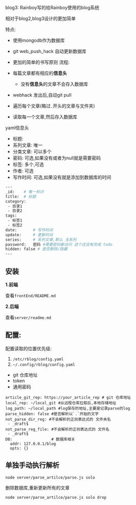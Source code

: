 blog3: Rainboy写的给Rainboy使用的blog系统

相对于blog2,blog3设计的更加简单

特点:

 - 使用mongodb作为数据库
 - git web_push_hack 自动更新数据库
 - 更加的简单的书写原则
流程:

 - 每篇文章都有相应的**信息头**
   - 没有**信息头**的文章不会存入数据库
 - webhack 发出后,自动git pull
 - 遍历每个文章(略过`.`开头的文章与文件夹)
 - 读取每一个文章,然后存入数据库

yaml信息头

 - 标题:
 - 系列文章: 唯一
 - 分类文章: 可以多个
 - 密码: 可选,如果没有或者为null就是需要密码
 - 标签: 多个,可选
 - 作者: 可选
 - 写作时间: 可选,如果没有就是添加到数据库的时间

```sh
---
_id:    # 唯一标识
title:  # 标题
category:
 - 目录1
 - 目录2
tags:
 - 标签1
 - 标签2
date:       # 写作时间
update:     # 更新时间
series:     # 系列文章,默认 无系列
password:   密码 #需要密码都访问 这个还没有完成 todo
hidden: false # 是否删除/隐藏
---
```

## 安装

**1.前端**

查看`frontEnd/README.md`

**2.后端**

查看`server/readme.md`



## 配置:


配置读取的位置优先级:

 1. `/etc/rblog/config.yaml`
 2. `~/.config/rblog/config.yaml`

 - git 仓库地址
 - token
 - 通用密码


```
article_git_rep: https://your_article_rep # git 仓库地址
local_rep: ~/local_git #从远程仓库拉取后,本地存储地址
log_path: ~/local_path #log保存的地址,主要是记录parse的log
parse_hidden: false #是否解析以`.`开始的文字
not_parse_dir_reg: #不会解析的正则表达式的 文件夹名
 - _draft$
not_parse_reg_file: #不会解析的正则表达式的 文件名
 - _draft$
DB:                 # 数据库相关
  addr: 127.0.0.1/blog
  opts: {}
```

## 单独手动执行解析

```sh
node server/parse_artilce/parse.js solo
```

删除数据库,重新更新所有的文章
```sh
node server/parse_artilce/parse.js solo drop
```

